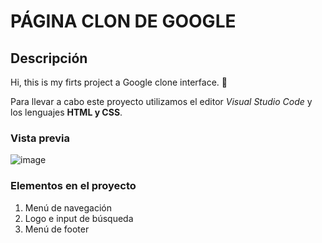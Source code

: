 # PÁGINA CLON DE GOOGLE

## Descripción
Hi, this is my firts project a Google clone interface. 🥳

Para llevar a cabo este proyecto utilizamos el editor *Visual Studio Code* y los lenguajes **HTML y CSS**.

### Vista previa
![image](https://github.com/marcy005/google-clone/assets/153240266/45b4dfdc-d21c-482a-b896-9fb3c575d1aa)

### Elementos en el proyecto
<ol>
  <li>Menú de navegación</li>
  <li>Logo e input de búsqueda</li>
  <li>Menú de footer</li>
</ol>

